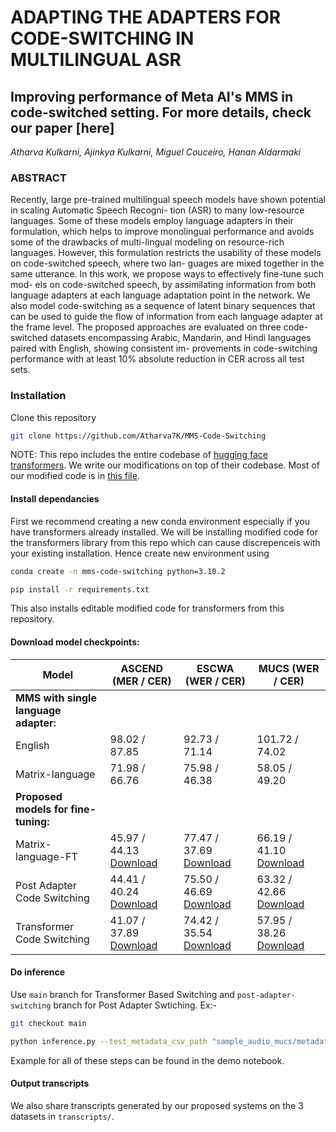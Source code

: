 # ADAPTING THE ADAPTERS FOR CODE-SWITCHING IN MULTILINGUAL ASR

## Improving performance of Meta AI's MMS in code-switched setting. For more details, check our paper [here]
*Atharva Kulkarni, Ajinkya Kulkarni, Miguel Couceiro, Hanan Aldarmaki*

### **ABSTRACT**

Recently, large pre-trained multilingual speech models
have shown potential in scaling Automatic Speech Recogni-
tion (ASR) to many low-resource languages. Some of these
models employ language adapters in their formulation, which
helps to improve monolingual performance and avoids some
of the drawbacks of multi-lingual modeling on resource-rich
languages. However, this formulation restricts the usability
of these models on code-switched speech, where two lan-
guages are mixed together in the same utterance. In this
work, we propose ways to effectively fine-tune such mod-
els on code-switched speech, by assimilating information
from both language adapters at each language adaptation
point in the network. We also model code-switching as a
sequence of latent binary sequences that can be used to guide
the flow of information from each language adapter at the
frame level. The proposed approaches are evaluated on three
code-switched datasets encompassing Arabic, Mandarin, and
Hindi languages paired with English, showing consistent im-
provements in code-switching performance with at least 10%
absolute reduction in CER across all test sets.

### Installation
Clone this repository 

```bash
git clone https://github.com/Atharva7K/MMS-Code-Switching
```
NOTE: This repo includes the entire codebase of [hugging face transformers](https://github.com/huggingface/transformers). We write our modifications on top of their codebase. Most of our modified code is in [this file](https://github.com/Atharva7K/MMS-Code-Switching/transformers/models/wav2vec2/modeling_wav2vec2.py). 

#### Install dependancies

First we recommend creating a new conda environment especially if you have transformers already installed. We will be installing modified code for the transformers library from this repo which can cause discrepenceis with your existing installation. Hence create new environment using 
```bash
conda create -n mms-code-switching python=3.10.2
```
```bash
pip install -r requirements.txt
```
This also installs editable modified code for transformers from this repository.

#### Download model checkpoints:

| Model                | ASCEND (MER / CER) | ESCWA (WER / CER) | MUCS (WER / CER) | 
|----------------------|--------------------|--------------------|-------------------|
| **MMS with single language adapter:** |           |            |                  |               
| English              | 98.02 / 87.85   | 92.73 / 71.14    | 101.72 / 74.02 |  
| Matrix-language      | 71.98 / 66.76   | 75.98 / 46.38    | 58.05 / 49.20  |  
| **Proposed models for fine-tuning:** |           |            |                  |               
| Matrix-language-FT   | 45.97 / 44.13   [Download](https://zenodo.org/api/files/df69f0da-8c98-4f13-ac9b-b5469bee6928/ascend_finetuned_pytorch_model.bin)   | 77.47 / 37.69   [Download](https://zenodo.org/api/files/df69f0da-8c98-4f13-ac9b-b5469bee6928/qasr_finetuned_pytorch_model.bin)    | 66.19 / 41.10  [Download](https://zenodo.org/api/files/df69f0da-8c98-4f13-ac9b-b5469bee6928/mucs_finetuned_pytorch_model.bin)   | 
| Post Adapter Code Switching                 | 44.41 / 40.24   [Download](https://zenodo.org/api/files/df69f0da-8c98-4f13-ac9b-b5469bee6928/pacs_ascend_pytorch_model.bin)   | 75.50 / 46.69   [Download](#)    | 63.32 / 42.66   [Download](https://drive.google.com/file/d/1TjuIyugkKlW9_GiJU9vBV2SuLb-pRWfL/view?usp=drive_link)  | 
| Transformer Code Switching                  | 41.07 / 37.89   [Download](https://drive.google.com/file/d/1LzKnsYXvE1vImZj7TWkTGAxKJqBnMPN1/view?usp=drive_link)   | 74.42 / 35.54   [Download](https://drive.google.com/file/d/1hE9Cy3qo5XbEE3p1Lr1i3sTgfD6muGKp/view?usp=drive_link)    | 57.95 / 38.26  [Download](https://drive.google.com/file/d/1qs9cWSzNtFpA3Grqu_YoQl0c1uj1WvyI/view?usp=drive_link)   | 


#### Do inference

Use `main` branch for Transformer Based Switching and `post-adapter-switching` branch for Post Adapter Swtiching. Ex:-

```bash
git checkout main
```
```bash
python inference.py --test_metadata_csv_path "sample_audio_mucs/metadata.csb" --target_lang_1 eng --target_lang_2 hin --prefix_path "" --checkpoint_path "checkpoints/pytorch_model.bin"  --batch_size 32
```

Example for all of these steps can be found in the demo notebook.

#### Output transcripts

We also share transcripts generated by our proposed systems on the 3 datasets in `transcripts/`. 

